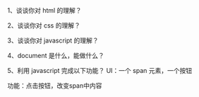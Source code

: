 1、谈谈你对 html 的理解？

2、谈谈你对 css 的理解？

3、谈谈你对 javascript 的理解？

4、document 是什么，能做什么？

5、利用 javascript 完成以下功能？
UI：一个 span 元素，一个按钮

功能：点击按钮，改变span中内容
